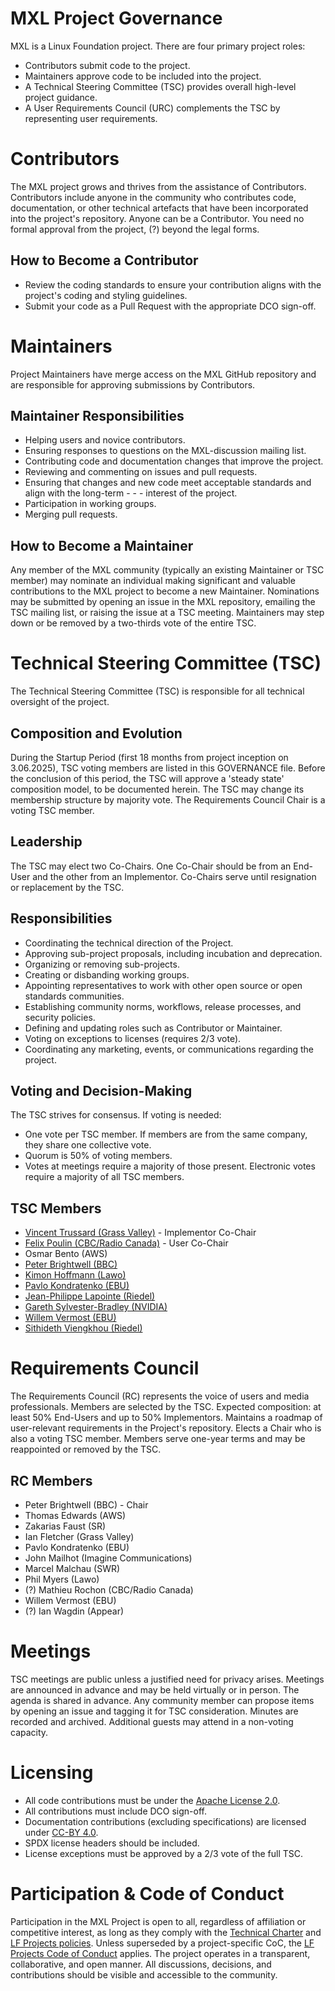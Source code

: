 # MXL Project Governance
MXL is a Linux Foundation project.
There are four primary project roles: 
- Contributors submit code to the project. 
- Maintainers approve code to be included into the project.
- A Technical Steering Committee (TSC) provides overall high-level project guidance. 
- A User Requirements Council (URC) complements the TSC by representing user requirements.
# Contributors
The MXL project grows and thrives from the assistance of Contributors. Contributors include anyone in the community who contributes code, documentation, or other technical artefacts that have been incorporated into the project's repository.
Anyone can be a Contributor. You need no formal approval from the project, (?) beyond the legal forms.
## How to Become a Contributor
- Review the coding standards to ensure your contribution aligns with the project's coding and styling guidelines.
- Submit your code as a Pull Request with the appropriate DCO sign-off.
# Maintainers
Project Maintainers have merge access on the MXL GitHub repository and are responsible for approving submissions by Contributors.
## Maintainer Responsibilities
- Helping users and novice contributors.
- Ensuring responses to questions on the MXL-discussion mailing list.
- Contributing code and documentation changes that improve the project.
- Reviewing and commenting on issues and pull requests.
- Ensuring that changes and new code meet acceptable standards and align with the long-term - - - interest of the project.
- Participation in working groups.
- Merging pull requests.
## How to Become a Maintainer
Any member of the MXL community (typically an existing Maintainer or TSC member) may nominate an individual making significant and valuable contributions to the MXL project to become a new Maintainer. Nominations may be submitted by opening an issue in the MXL repository, emailing the TSC mailing list, or raising the issue at a TSC meeting.
Maintainers may step down or be removed by a two-thirds vote of the entire TSC.
# Technical Steering Committee (TSC)
The Technical Steering Committee (TSC) is responsible for all technical oversight of the project.
## Composition and Evolution
During the Startup Period (first 18 months from project inception on 3.06.2025), TSC voting members are listed in this GOVERNANCE file. Before the conclusion of this period, the TSC will approve a 'steady state' composition model, to be documented herein.
The TSC may change its membership structure by majority vote. The Requirements Council Chair is a voting TSC member.
## Leadership
The TSC may elect two Co-Chairs. One Co-Chair should be from an End-User and the other from an Implementor. Co-Chairs serve until resignation or replacement by the TSC.
## Responsibilities
- Coordinating the technical direction of the Project.
- Approving sub-project proposals, including incubation and deprecation.
- Organizing or removing sub-projects.
- Creating or disbanding working groups.
- Appointing representatives to work with other open source or open standards communities.
- Establishing community norms, workflows, release processes, and security policies.
- Defining and updating roles such as Contributor or Maintainer.
- Voting on exceptions to licenses (requires 2/3 vote).
- Coordinating any marketing, events, or communications regarding the project.
## Voting and Decision-Making
The TSC strives for consensus. If voting is needed:
- One vote per TSC member. If members are from the same company, they share one collective vote.
- Quorum is 50% of voting members.
- Votes at meetings require a majority of those present. Electronic votes require a majority of all TSC members.
## TSC Members
- [Vincent Trussard (Grass Valley)](https://github.com/vt-tv) - Implementor Co-Chair
- [Felix Poulin (CBC/Radio Canada)](https://github.com/felixpou) - User Co-Chair
- Osmar Bento (AWS)
- [Peter Brightwell (BBC)](https://github.com/peterbrightwell)
- [Kimon Hoffmann (Lawo)](https://github.com/KimonHoffmann)
- [Pavlo Kondratenko (EBU)](https://github.com/paulvko)
- [Jean-Philippe Lapointe (Riedel)](https://github.com/lapointejp)
- [Gareth Sylvester-Bradley (NVIDIA)](https://github.com/garethsb)
- [Willem Vermost (EBU)](https://github.com/wvermost)
- [Sithideth Viengkhou (Riedel)](https://github.com/sviengkhou)
# Requirements Council
The Requirements Council (RC) represents the voice of users and media professionals.
Members are selected by the TSC.
Expected composition: at least 50% End-Users and up to 50% Implementors.
Maintains a roadmap of user-relevant requirements in the Project's repository.
Elects a Chair who is also a voting TSC member.
Members serve one-year terms and may be reappointed or removed by the TSC.
## RC Members
- Peter Brightwell (BBC) - Chair
- Thomas Edwards (AWS)
- Zakarias Faust (SR)
- Ian Fletcher (Grass Valley)
- Pavlo Kondratenko (EBU)
- John Mailhot (Imagine Communications)
- Marcel Malchau (SWR)
- Phil Myers (Lawo)
- (?) Mathieu Rochon (CBC/Radio Canada)
- Willem Vermost (EBU)
- (?) Ian Wagdin (Appear)
# Meetings
TSC meetings are public unless a justified need for privacy arises. Meetings are announced in advance and may be held virtually or in person. The agenda is shared in advance. Any community member can propose items by opening an issue and tagging it for TSC consideration.
Minutes are recorded and archived. Additional guests may attend in a non-voting capacity.
# Licensing
- All code contributions must be under the [Apache License 2.0](https://www.apache.org/licenses/LICENSE-2.0).
- All contributions must include DCO sign-off.
- Documentation contributions (excluding specifications) are licensed under [CC-BY 4.0](https://creativecommons.org/licenses/by/4.0/).
- SPDX license headers should be included.
- License exceptions must be approved by a 2/3 vote of the full TSC.
# Participation & Code of Conduct
Participation in the MXL Project is open to all, regardless of affiliation or competitive interest, as long as they comply with the [Technical Charter](CHARTER.pdf) and [LF Projects policies](https://lfprojects.org/policies/).
Unless superseded by a project-specific CoC, the [LF Projects Code of Conduct](https://lfprojects.org/policies/code-of-conduct/) applies.
The project operates in a transparent, collaborative, and open manner. All discussions, decisions, and contributions should be visible and accessible to the community.



